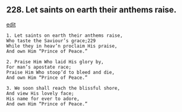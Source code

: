 
## 228.  Let saints on earth their anthems raise.
[edit](https://docs.google.com/document/d/1li73%2DSaIIKZC%2DyR1IlEDWbbhsEiceZ2r/edit?mode=html)



    1. Let saints on earth their anthems raise, 
    Who taste the Saviour’s grace;229
    While they in heav’n proclaim His praise, 
    And own Him “Prince of Peace.”

    2. Praise Him Who laid His glory by,
    For man’s apostate race;
    Praise Him Who stoop’d to bleed and die, 
    And own Him “Prince of Peace.”

    3. We soon shall reach the blissful shore,
    And view His lovely face;
    His name for ever to adore,
    And own Him “Prince of Peace.”
